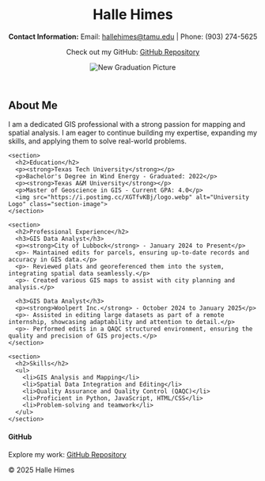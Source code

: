 <!DOCTYPE html>
<html lang="en">

<head>
  <meta charset="UTF-8">
  <meta name="viewport" content="width=device-width, initial-scale=1.0">
  <title>Resume - Halle Himes</title>
  <link href="style.css" rel="stylesheet">
</head>

<body>
  <header>
    <h1 class="title">Halle Himes</h1>
    <p><strong>Contact Information:</strong> Email: <a href="mailto:hallehimes@tamu.edu">hallehimes@tamu.edu</a> | Phone: (903) 274-5625</p>
    <p>Check out my GitHub: <a href="https://github.com/hallehimes-tamu/GEOG-HalleHimes-GEOG678/tree/main/Week3" target="_blank">GitHub Repository</a></p>
    <img src="https://i.postimg.cc/Thgm9DWb/R.jpg" alt="New Graduation Picture" class="profile-image">
  </header>

  <main>
    <section>
      <h2>About Me</h2>
      <p>I am a dedicated GIS professional with a strong passion for mapping and spatial analysis. I am eager to continue building my expertise, expanding my skills, and applying them to solve real-world problems.</p>
    </section>

    <section>
      <h2>Education</h2>
      <p><strong>Texas Tech University</strong></p>
      <p>Bachelor's Degree in Wind Energy - Graduated: 2022</p>
      <p><strong>Texas A&M University</strong></p>
      <p>Master of Geoscience in GIS - Current GPA: 4.0</p>
      <img src="https://i.postimg.cc/XGTfvKBj/logo.webp" alt="University Logo" class="section-image">
    </section>

    <section>
      <h2>Professional Experience</h2>
      <h3>GIS Data Analyst</h3>
      <p><strong>City of Lubbock</strong> - January 2024 to Present</p>
      <p>- Maintained edits for parcels, ensuring up-to-date records and accuracy in GIS data.</p>
      <p>- Reviewed plats and georeferenced them into the system, integrating spatial data seamlessly.</p>
      <p>- Created various GIS maps to assist with city planning and analysis.</p>

      <h3>GIS Data Analyst</h3>
      <p><strong>Woolpert Inc.</strong> - October 2024 to January 2025</p>
      <p>- Assisted in editing large datasets as part of a remote internship, showcasing adaptability and attention to detail.</p>
      <p>- Performed edits in a QAQC structured environment, ensuring the quality and precision of GIS projects.</p>
    </section>

    <section>
      <h2>Skills</h2>
      <ul>
        <li>GIS Analysis and Mapping</li>
        <li>Spatial Data Integration and Editing</li>
        <li>Quality Assurance and Quality Control (QAQC)</li>
        <li>Proficient in Python, JavaScript, HTML/CSS</li>
        <li>Problem-solving and teamwork</li>
      </ul>
    </section>
  </main>

  <footer>
    <h4>GitHub</h4>
    <p>Explore my work: <a href="https://github.com/hallehimes-tamu/GEOG-HalleHimes-GEOG678/tree/main/Week3" target="_blank">GitHub Repository</a></p>
    <p>&copy; 2025 Halle Himes</p>
  </footer>
</body>

</html>
